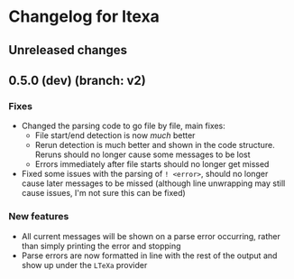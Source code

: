 # Changelog for ltexa

## Unreleased changes

## 0.5.0 (dev) (branch: v2)

### Fixes

- Changed the parsing code to go file by file, main fixes:
    - File start/end detection is now _much_ better
    - Rerun detection is much better and shown in the code structure. Reruns should no longer cause some messages to be lost
    - Errors immediately after file starts should no longer get missed
- Fixed some issues with the parsing of `! <error>`, should no longer cause later messages to be missed
  (although line unwrapping may still cause issues, I'm not sure this can be fixed)

### New features

- All current messages will be shown on a parse error occurring, rather than simply printing the error and stopping
- Parse errors are now formatted in line with the rest of the output and show up under the `LTeXa` provider
